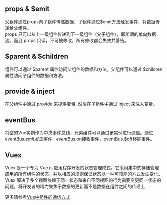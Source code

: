 ## props & $emit
父组件通过props向子组件传递数据，子组件通过$emit方法触发事件，将数据传递给父组件。  
props 只可以从上一级组件传递到下一级组件（父子组件），即所谓的单向数据流。而且 props 只读，不可被修改，所有修改都会失效并警告。
## $parent & $children
组件可以通过 $parent 属性访问父组件的数据和方法，父组件可以通过 $children 属性访问子组件的数据和方法。
## provide & inject
在父组件中通过 provide 来提供变量, 然后在子组件中通过 inject 来注入变量。
## eventBus
将空的Vue实例作为中央事件总线，兄弟组件可以通过该实例进行通信。通过eventBus.$emit发送事件，eventBus.$on接收事件，eventBus.$off移除事件。
## Vuex
Vuex 是一个专为 Vue.js 应用程序开发的状态管理模式。它采用集中式存储管理应用的所有组件的状态，并以相应的规则保证状态以一种可预测的方式发生变化。Vuex 解决了多个视图依赖于同一状态和来自不同视图的行为需要变更同一状态的问题，将开发者的精力聚焦于数据的更新而不是数据在组件之间的传递上

更多请参考[Vue中组件的通信方式](https://juejin.cn/post/6844903887162310669)
